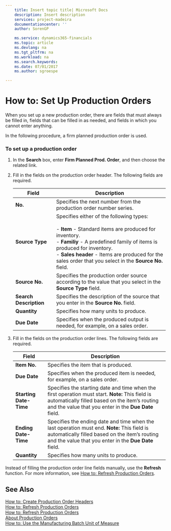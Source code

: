 ```yaml
---
    title: Insert topic title| Microsoft Docs
    description: Insert description
    services: project-madeira
    documentationcenter: ''
    author: SorenGP

    ms.service: dynamics365-financials
    ms.topic: article
    ms.devlang: na
    ms.tgt_pltfrm: na
    ms.workload: na
    ms.search.keywords:
    ms.date: 07/01/2017
    ms.author: sgroespe

---
```

# How to: Set Up Production Orders
When you set up a new production order, there are fields that must always be filled in, fields that can be filled in as needed, and fields in which you cannot enter anything.  
  
 In the following procedure, a firm planned production order is used.  
  
### To set up a production order  
  
1.  In the **Search** box, enter **Firm Planned Prod. Order**, and then choose the related link.  
  
2.  Fill in the fields on the production order header. The following fields are required.  
  
    |Field|Description|  
    |---------------------------------|---------------------------------------|  
    |**No.**|Specifies the next number from the production order number series.|  
    |**Source Type**|Specifies either of the following types:<br /><br /> -   **Item** - Standard items are produced for inventory.<br />-   **Familiy** - A predefined family of items is produced for inventory.<br />-   **Sales header** - Items are produced for the sales order that you select in the **Source No.** field.|  
    |**Source No.**|Specifies the production order source according to the value that you select in the **Source Type** field.|  
    |**Search Description**|Specifies the description of the source that you enter in the **Source No.** field.|  
    |**Quantity**|Specifies how many units to produce.|  
    |**Due Date**|Specifies when the produced output is needed, for example, on a sales order.|  
  
3.  Fill in the fields on the production order lines. The following fields are required.  
  
    |Field|Description|  
    |---------------------------------|---------------------------------------|  
    |**Item No.**|Specifies the item that is produced.|  
    |**Due Date**|Specifies when the produced item is needed, for example, on a sales order.|  
    |**Starting Date-Time**|Specifies the starting date and time when the first operation must start. **Note:**  This field is automatically filled based on the item’s routing and the value that you enter in the **Due Date** field.|  
    |**Ending Date-Time**|Specifies the ending date and time when the last operation must end. **Note:**  This field is automatically filled based on the item’s routing and the value that you enter in the **Due Date** field.|  
    |**Quantity**|Specifies how many units to produce.|  
  
 Instead of filling the production order line fields manually, use the **Refresh** function. For more information, see [How to: Refresh Production Orders](../how-to-refresh-production-orders.md).  
  
## See Also  
 [How to: Create Production Order Headers](../how-to-create-production-order-headers.md)   
 [How to: Refresh Production Orders](../how-to-refresh-production-orders.md)   
 [How to: Refresh Production Orders](../how-to-refresh-production-orders.md)   
 [About Production Orders](../about-production-orders.md)   
 [How to: Use the Manufacturing Batch Unit of Measure](../how-to-use-the-manufacturing-batch-unit-of-measure.md)